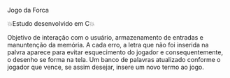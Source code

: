 Jogo da Forca

💥Estudo desenvolvido em C💥

Objetivo de interação com o usuário, armazenamento de entradas e manuntenção da memória.
A cada erro, a letra que não foi inserida na palvra aparece para evitar esquecimento do jogador e consequentemente, o desenho se forma na tela.
Um banco de palavras atualizado conforme o jogador que vence, se assim desejar, insere um novo termo ao jogo.


